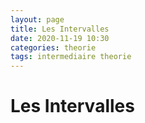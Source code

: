 ```yaml
---
layout: page
title: Les Intervalles
date: 2020-11-19 10:30
categories: theorie
tags: intermediaire theorie
---
```


# Les Intervalles


